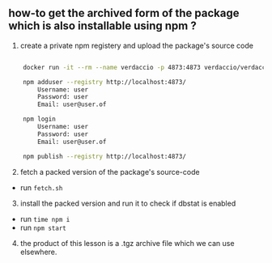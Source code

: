 how-to get the archived form of the package which is also installable using npm  ?
-------
1. create a private npm registery and upload the package's source code 
```sh

    docker run -it --rm --name verdaccio -p 4873:4873 verdaccio/verdaccio

    npm adduser --registry http://localhost:4873/
        Username: user
        Password: user
        Email: user@user.of

    npm login
        Username: user
        Password: user
        Email: user@user.of

    npm publish --registry http://localhost:4873/
```

2. fetch a packed version of the package's source-code
- run `fetch.sh`

3. install the packed version and run it to check if dbstat is enabled
- run `time npm i`
- run `npm start`

4. the product of this lesson is a .tgz archive file which we can use elsewhere. 
